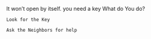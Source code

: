 It won’t open by itself. you need a key 
What do You do?

    Look for the Key
    
    Ask the Neighbors for help 